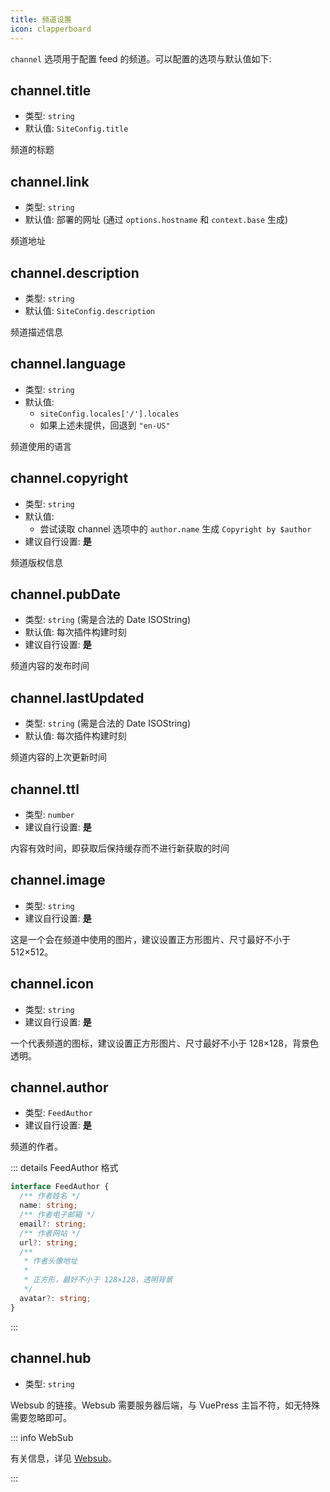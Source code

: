 ```yaml
---
title: 频道设置
icon: clapperboard
---
```


`channel` 选项用于配置 feed 的频道。可以配置的选项与默认值如下:

## channel.title

- 类型: `string`
- 默认值: `SiteConfig.title`

频道的标题

## channel.link

- 类型: `string`
- 默认值: 部署的网址 (通过 `options.hostname` 和 `context.base` 生成)

频道地址

## channel.description

- 类型: `string`
- 默认值: `SiteConfig.description`

频道描述信息

## channel.language

- 类型: `string`
- 默认值:
  - `siteConfig.locales['/'].locales`
  - 如果上述未提供，回退到 `"en-US"`

频道使用的语言

## channel.copyright

- 类型: `string`
- 默认值:
  - 尝试读取 channel 选项中的 `author.name` 生成 `Copyright by $author`
- 建议自行设置: **是**

频道版权信息

## channel.pubDate

- 类型: `string` (需是合法的 Date ISOString)
- 默认值: 每次插件构建时刻
- 建议自行设置: **是**

频道内容的发布时间

## channel.lastUpdated

- 类型: `string` (需是合法的 Date ISOString)
- 默认值: 每次插件构建时刻

频道内容的上次更新时间

## channel.ttl

- 类型: `number`
- 建议自行设置: **是**

内容有效时间，即获取后保持缓存而不进行新获取的时间

## channel.image

- 类型: `string`
- 建议自行设置: **是**

这是一个会在频道中使用的图片，建议设置正方形图片、尺寸最好不小于 512×512。

## channel.icon

- 类型: `string`
- 建议自行设置: **是**

一个代表频道的图标，建议设置正方形图片、尺寸最好不小于 128×128，背景色透明。

## channel.author

- 类型: `FeedAuthor`
- 建议自行设置: **是**

频道的作者。

::: details FeedAuthor 格式

```ts
interface FeedAuthor {
  /** 作者姓名 */
  name: string;
  /** 作者电子邮箱 */
  email?: string;
  /** 作者网站 */
  url?: string;
  /**
   * 作者头像地址
   *
   * 正方形，最好不小于 128×128，透明背景
   */
  avatar?: string;
}
```

:::

## channel.hub

- 类型: `string`

Websub 的链接。Websub 需要服务器后端，与 VuePress 主旨不符，如无特殊需要忽略即可。

::: info WebSub

有关信息，详见 [Websub](https://w3c.github.io/websub/#subscription-migration)。

:::
